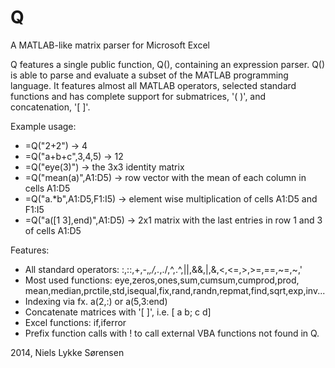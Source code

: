 Q
=

A MATLAB-like matrix parser for Microsoft Excel

Q features a single public function, Q(), containing an expression parser.
Q() is able to parse and evaluate a subset of the MATLAB programming language.
It features almost all MATLAB operators, selected standard functions
and has complete support for submatrices, '( )', and concatenation, '[ ]'.

Example usage:
  - =Q("2+2")                -> 4
  - =Q("a+b+c",3,4,5)        -> 12
  - =Q("eye(3)")             -> the 3x3 identity matrix
  - =Q("mean(a)",A1:D5)      -> row vector with the mean of each column in cells A1:D5
  - =Q("a.*b",A1:D5,F1:I5)   -> element wise multiplication of cells A1:D5 and F1:I5
  - =Q("a([1 3],end)",A1:D5) -> 2x1 matrix with the last entries in row 1 and 3 of cells A1:D5

Features:
  - All standard operators: :,::,+,-,*,/,.*,./,^,.^,||,&&,|,&,<,<=,>,>=,==,~=,~,'
  - Most used functions: eye,zeros,ones,sum,cumsum,cumprod,prod,
    mean,median,prctile,std,isequal,fix,rand,randn,repmat,find,sqrt,exp,inv...
  - Indexing via fx. a(2,:) or a(5,3:end)
  - Concatenate matrices with '[ ]', i.e. [ a b; c d]
  - Excel functions: if,iferror
  - Prefix function calls with ! to call external VBA functions not found in Q.

2014, Niels Lykke Sørensen

